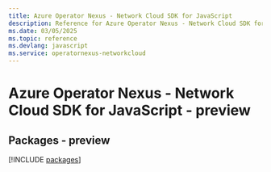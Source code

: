 ```yaml
---
title: Azure Operator Nexus - Network Cloud SDK for JavaScript
description: Reference for Azure Operator Nexus - Network Cloud SDK for JavaScript
ms.date: 03/05/2025
ms.topic: reference
ms.devlang: javascript
ms.service: operatornexus-networkcloud
---
```

# Azure Operator Nexus - Network Cloud SDK for JavaScript - preview
## Packages - preview
[!INCLUDE [packages](operator-nexus---network-cloud-index.md)]